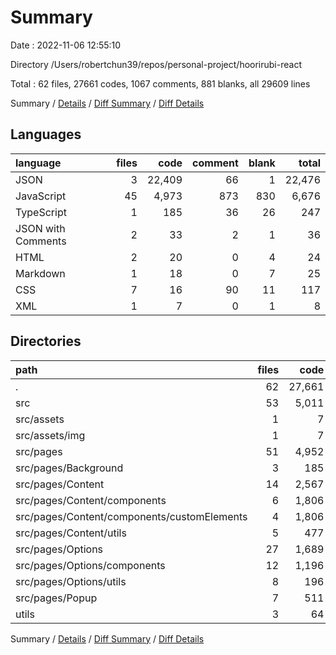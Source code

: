 # Summary

Date : 2022-11-06 12:55:10

Directory /Users/robertchun39/repos/personal-project/hoorirubi-react

Total : 62 files,  27661 codes, 1067 comments, 881 blanks, all 29609 lines

Summary / [Details](details.md) / [Diff Summary](diff.md) / [Diff Details](diff-details.md)

## Languages
| language | files | code | comment | blank | total |
| :--- | ---: | ---: | ---: | ---: | ---: |
| JSON | 3 | 22,409 | 66 | 1 | 22,476 |
| JavaScript | 45 | 4,973 | 873 | 830 | 6,676 |
| TypeScript | 1 | 185 | 36 | 26 | 247 |
| JSON with Comments | 2 | 33 | 2 | 1 | 36 |
| HTML | 2 | 20 | 0 | 4 | 24 |
| Markdown | 1 | 18 | 0 | 7 | 25 |
| CSS | 7 | 16 | 90 | 11 | 117 |
| XML | 1 | 7 | 0 | 1 | 8 |

## Directories
| path | files | code | comment | blank | total |
| :--- | ---: | ---: | ---: | ---: | ---: |
| . | 62 | 27,661 | 1,067 | 881 | 29,609 |
| src | 53 | 5,011 | 962 | 842 | 6,815 |
| src/assets | 1 | 7 | 0 | 1 | 8 |
| src/assets/img | 1 | 7 | 0 | 1 | 8 |
| src/pages | 51 | 4,952 | 962 | 841 | 6,755 |
| src/pages/Background | 3 | 185 | 40 | 37 | 262 |
| src/pages/Content | 14 | 2,567 | 183 | 426 | 3,176 |
| src/pages/Content/components | 6 | 1,806 | 99 | 250 | 2,155 |
| src/pages/Content/components/customElements | 4 | 1,806 | 81 | 241 | 2,128 |
| src/pages/Content/utils | 5 | 477 | 78 | 136 | 691 |
| src/pages/Options | 27 | 1,689 | 558 | 272 | 2,519 |
| src/pages/Options/components | 12 | 1,196 | 466 | 152 | 1,814 |
| src/pages/Options/utils | 8 | 196 | 55 | 60 | 311 |
| src/pages/Popup | 7 | 511 | 181 | 106 | 798 |
| utils | 3 | 64 | 3 | 16 | 83 |

Summary / [Details](details.md) / [Diff Summary](diff.md) / [Diff Details](diff-details.md)